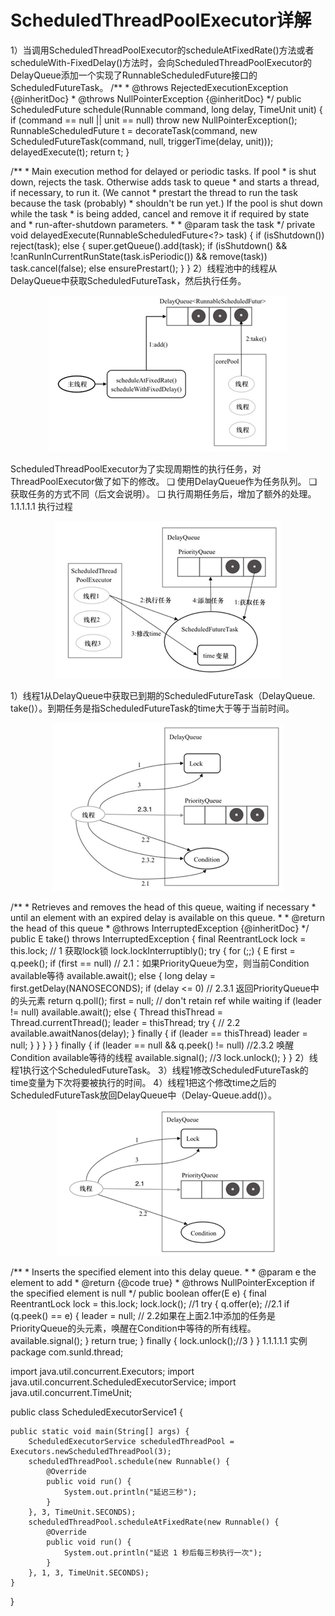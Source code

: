 # ScheduledThreadPoolExecutor详解

1）当调用ScheduledThreadPoolExecutor的scheduleAtFixedRate()方法或者scheduleWith-FixedDelay()方法时，会向ScheduledThreadPoolExecutor的DelayQueue添加一个实现了RunnableScheduledFuture接口的ScheduledFutureTask。
/**
     * @throws RejectedExecutionException {@inheritDoc}
     * @throws NullPointerException       {@inheritDoc}
     */
    public ScheduledFuture<?> schedule(Runnable command,
                                       long delay,
                                       TimeUnit unit) {
        if (command == null || unit == null)
            throw new NullPointerException();
        RunnableScheduledFuture<?> t = decorateTask(command,
            new ScheduledFutureTask<Void>(command, null,
                                          triggerTime(delay, unit)));
        delayedExecute(t);
        return t;
    }

/**
     * Main execution method for delayed or periodic tasks.  If pool
     * is shut down, rejects the task. Otherwise adds task to queue
     * and starts a thread, if necessary, to run it.  (We cannot
     * prestart the thread to run the task because the task (probably)
     * shouldn't be run yet.)  If the pool is shut down while the task
     * is being added, cancel and remove it if required by state and
     * run-after-shutdown parameters.
     *
     * @param task the task
     */
    private void delayedExecute(RunnableScheduledFuture<?> task) {
        if (isShutdown())
            reject(task);
        else {
            super.getQueue().add(task);
            if (isShutdown() &&
                !canRunInCurrentRunState(task.isPeriodic()) &&
                remove(task))
                task.cancel(false);
            else
                ensurePrestart();
        }
    }
2）线程池中的线程从DelayQueue中获取ScheduledFutureTask，然后执行任务。


<div align=center>

![1589104571948.png](..\images\1589104571948.png)

</div>

ScheduledThreadPoolExecutor为了实现周期性的执行任务，对ThreadPoolExecutor做了如下的修改。
❑ 使用DelayQueue作为任务队列。
❑ 获取任务的方式不同（后文会说明）。
❑ 执行周期任务后，增加了额外的处理。
1.1.1.1.1	执行过程
<div align=center>

![1589104596328.png](..\images\1589104596328.png)

</div>

1）线程1从DelayQueue中获取已到期的ScheduledFutureTask（DelayQueue. take()）。到期任务是指ScheduledFutureTask的time大于等于当前时间。

<div align=center>

![1589104627768.png](..\images\1589104627768.png)

</div>

/**
     * Retrieves and removes the head of this queue, waiting if necessary
     * until an element with an expired delay is available on this queue.
     *
     * @return the head of this queue
     * @throws InterruptedException {@inheritDoc}
     */
    public E take() throws InterruptedException {
        final ReentrantLock lock = this.lock;
        // 1 获取lock锁
        lock.lockInterruptibly();
        try {
            for (;;) {
                E first = q.peek();
                if (first == null)
                	// 2.1：如果PriorityQueue为空，则当前Condition available等待
                    available.await();
                else {
                    long delay = first.getDelay(NANOSECONDS);
                    if (delay <= 0)
                    	// 2.3.1 返回PriorityQueue中的头元素
                        return q.poll();
                    first = null; // don't retain ref while waiting
                    if (leader != null)
                        available.await();
                    else {
                        Thread thisThread = Thread.currentThread();
                        leader = thisThread;
                        try {
                        	// 2.2
                            available.awaitNanos(delay);
                        } finally {
                            if (leader == thisThread)
                                leader = null;
                        }
                    }
                }
            }
        } finally {
            if (leader == null && q.peek() != null)
            	//2.3.2 唤醒Condition available等待的线程
                available.signal();
            //3
            lock.unlock();
        }
    }
2）线程1执行这个ScheduledFutureTask。
3）线程1修改ScheduledFutureTask的time变量为下次将要被执行的时间。
4）线程1把这个修改time之后的ScheduledFutureTask放回DelayQueue中（Delay-Queue.add()）。
<div align=center>

![1589104656087.png](..\images\1589104656087.png)

</div>



/**
     * Inserts the specified element into this delay queue.
     *
     * @param e the element to add
     * @return {@code true}
     * @throws NullPointerException if the specified element is null
     */
    public boolean offer(E e) {
        final ReentrantLock lock = this.lock;
        lock.lock(); //1
        try {
            q.offer(e); //2.1
            if (q.peek() == e) {
                leader = null;
                // 2.2如果在上面2.1中添加的任务是PriorityQueue的头元素，唤醒在Condition中等待的所有线程。
                available.signal();
            }
            return true;
        } finally {
            lock.unlock();//3
        }
    }
1.1.1.1.1	实例
package com.sunld.thread;

import java.util.concurrent.Executors;
import java.util.concurrent.ScheduledExecutorService;
import java.util.concurrent.TimeUnit;

public class ScheduledExecutorService1 {

	public static void main(String[] args) {
		ScheduledExecutorService scheduledThreadPool = Executors.newScheduledThreadPool(3);
		scheduledThreadPool.schedule(new Runnable() {
			@Override
			public void run() {
				System.out.println("延迟三秒");
			}
		}, 3, TimeUnit.SECONDS);
		scheduledThreadPool.scheduleAtFixedRate(new Runnable() {
			@Override
			public void run() {
				System.out.println("延迟 1 秒后每三秒执行一次");
			}
		}, 1, 3, TimeUnit.SECONDS);
	}
}
